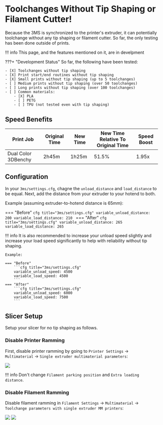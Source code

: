 # Toolchanges Without Tip Shaping or Filament Cutter!

Because the 3MS is synchronized to the printer's extruder, it can potentially toolchange without any tip shaping or filament cutter. So far, the only testing has been done outside of prints. 

!!! info
    This page, and the features mentioned on it, are in develpment

???+ "Development Status"
    So far, the following have been tested:
    
    - [X] Toolchanges without tip shaping
    - [X] Print start/end routines without tip shaping
    - [X] Small prints without tip shaping (up to 5 toolchanges)
    - [ ] Medium prints without tip shaping (over 50 toolchanges)
    - [ ] Long prints without tip shaping (over 100 toolchanges)
    - [ ] Common materials:
        - [X] PLA
        - [ ] PETG
        - [ ] TPU (not tested even with tip shaping)

## Speed Benefits

| Print Job | Original Time | New Time | New Time Relative To Original Time | Speed Boost |
| - | - | - | - | - |
| Dual Color 3DBenchy | 2h45m | 1h25m | 51.5% | 1.95x |

## Configuration

In your `3ms/settings.cfg`, chagne the `unload_distance` and `load_distance` to be equal. Next, add the distance from your extruder to your hotend to both.

Example (assuming extruder-to-hotend distance is 65mm):

=== "Before"
    ```cfg title="3ms/settings.cfg"
    variable_unload_distance: 200
    variable_load_distance: 210
    ```
=== "After"
    ```cfg title="3ms/settings.cfg"
    variable_unload_distance: 265
    variable_load_distance: 265
    ```

!!! info
    It is also recommended to increase your unload speed slightly and increase your load speed significantly to help with reliability without tip shaping.

    Example:

    === "Before"
        ```cfg title="3ms/settings.cfg"
        variable_unload_speed: 4500
        variable_load_speed: 4500
        ```
    === "After"
        ```cfg title="3ms/settings.cfg"
        variable_unload_speed: 6000
        variable_load_speed: 7500
        ```

## Slicer Setup

Setup your slicer for no tip shaping as follows.

### Disable Printer Ramming

First, disable printer ramming by going to `Printer Settings` -> `Multimaterial` -> `Single extruder multimaterial parameters`:

![](slicer4.png)

!!! info
    Don't change  `Filament parking position` and `Extra loading distance`.

### Disable Filament Ramming

Disable filament ramming in `Filament Settings` -> `Multimaterial` -> `Toolchange parameters with single extruder MM printers`:

![](slicer5.png)
![](slicer6.png)